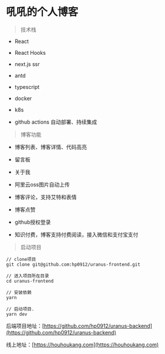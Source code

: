 # 吼吼的个人博客

> 技术栈

* React

* React Hooks

* next.js ssr

* antd

* typescript

* docker

* k8s

* github actions 自动部署、持续集成

> 博客功能

* 博客列表、博客详情、代码高亮

* 留言板

* 关于我

* 阿里云oss图片自动上传

* 博客评论，支持艾特和表情

* 博客点赞

* github授权登录

* 知识付费，博客支持付费阅读，接入微信和支付宝支付

> 启动项目


```
// clone项目
git clone git@github.com:hp0912/uranus-frontend.git

// 进入项目所在目录
cd uranus-frontend

// 安装依赖
yarn

// 启动项目.
yarn dev
```

后端项目地址：[https://github.com/hp0912/uranus-backend](https://github.com/hp0912/uranus-backend)

线上地址：[https://houhoukang.com](https://houhoukang.com)